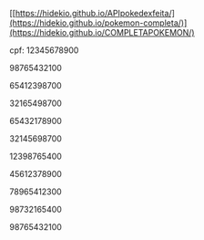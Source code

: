 [[https://hidekio.github.io/APIpokedexfeita/](https://hidekio.github.io/pokemon-completa/)](https://hidekio.github.io/COMPLETAPOKEMON/)

cpf:
12345678900

98765432100

65412398700

32165498700

65432178900

32145698700

12398765400

45612378900

78965412300

98732165400

98765432100
